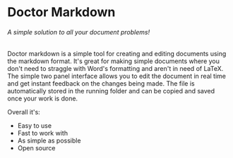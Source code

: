 # **Doctor Markdown**

###### *A simple solution to all your document problems!*


Doctor markdown is a simple tool for creating and editing documents using the markdown format. It's great for making simple documents where you don't need to straggle with Word's formatting and aren't in need of LaTeX.  
The simple two panel interface allows you to edit the document in real time and get instant feedback on the changes being made. The file is automatically stored in the running folder and can be copied and saved once your work is done.  

Overall it's:
- Easy to use
- Fast to work with
- As simple as possible
- Open source
